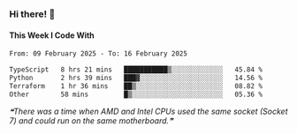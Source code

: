 ### Hi there! 👋

#### This Week I Code With
<!--START_SECTION:waka-->

```txt
From: 09 February 2025 - To: 16 February 2025

TypeScript   8 hrs 21 mins   ███████████▒░░░░░░░░░░░░░   45.84 %
Python       2 hrs 39 mins   ███▓░░░░░░░░░░░░░░░░░░░░░   14.56 %
Terraform    1 hr 36 mins    ██▒░░░░░░░░░░░░░░░░░░░░░░   08.82 %
Other        58 mins         █▒░░░░░░░░░░░░░░░░░░░░░░░   05.36 %
```

<!--END_SECTION:waka-->

<!--STARTS_HERE_QUOTE_README-->
<i>❝There was a time when AMD and Intel CPUs used the same socket (Socket 7) and could run on the same motherboard.❞</i>
<!--ENDS_HERE_QUOTE_README-->
